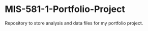 # MIS-581-1-Portfolio-Project
Repository to store analysis and data files for my portfolio project.
